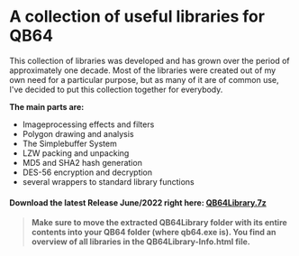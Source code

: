 # A collection of useful libraries for QB64
This collection of libraries was developed and has grown over the period of approximately one decade. Most of the libraries were created out of my own need for a particular purpose, but as many of it are of common use, I've decided to put this collection together for everybody.

**The main parts are:**

- Imageprocessing effects and filters
- Polygon drawing and analysis
- The Simplebuffer System
- LZW packing and unpacking
- MD5 and SHA2 hash generation
- DES-56 encryption and decryption
- several wrappers to standard library functions

#### Download the latest Release June/2022 right here: [QB64Library.7z](https://github.com/RhoSigma-QB64/QB64Library/raw/main/QB64Library.7z)

>**Make sure to move the extracted QB64Library folder with its entire contents into your QB64 folder (where qb64.exe is). You find an overview of all libraries in the QB64Library-Info.html file.**
